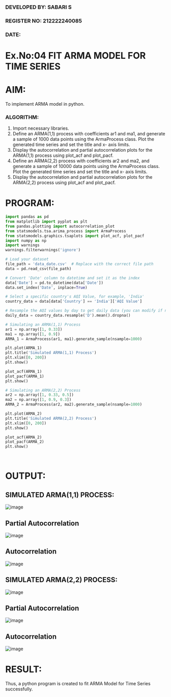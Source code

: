 ### DEVELOPED BY: SABARI S
### REGISTER NO: 212222240085
### DATE:


# Ex.No:04   FIT ARMA MODEL FOR TIME SERIES

# AIM:
To implement ARMA model in python.
### ALGORITHM:
1. Import necessary libraries.
2. Define an ARMA(1,1) process with coefficients ar1 and ma1, and generate a sample of 1000
data points using the ArmaProcess class. Plot the generated time series and set the title and x-
axis limits.
3. Display the autocorrelation and partial autocorrelation plots for the ARMA(1,1) process using
plot_acf and plot_pacf.
4. Define an ARMA(2,2) process with coefficients ar2 and ma2, and generate a sample of 10000
data points using the ArmaProcess class. Plot the generated time series and set the title and x-
axis limits.
5. Display the autocorrelation and partial autocorrelation plots for the ARMA(2,2) process using
plot_acf and plot_pacf.

# PROGRAM:
```python
import pandas as pd
from matplotlib import pyplot as plt
from pandas.plotting import autocorrelation_plot
from statsmodels.tsa.arima_process import ArmaProcess
from statsmodels.graphics.tsaplots import plot_acf, plot_pacf
import numpy as np
import warnings
warnings.filterwarnings('ignore')

# Load your dataset
file_path = 'data_date.csv'  # Replace with the correct file path
data = pd.read_csv(file_path)

# Convert 'Date' column to datetime and set it as the index
data['Date'] = pd.to_datetime(data['Date'])
data.set_index('Date', inplace=True)

# Select a specific country's AQI Value, for example, 'India'
country_data = data[data['Country'] == 'India']['AQI Value']

# Resample the AQI values by day to get daily data (you can modify if necessary)
daily_data = country_data.resample('D').mean().dropna()

# Simulating an ARMA(1,1) Process
ar1 = np.array([1, 0.33])
ma1 = np.array([1, 0.9])
ARMA_1 = ArmaProcess(ar1, ma1).generate_sample(nsample=1000)

plt.plot(ARMA_1)
plt.title('Simulated ARMA(1,1) Process')
plt.xlim([0, 200])
plt.show()

plot_acf(ARMA_1)
plot_pacf(ARMA_1)
plt.show()

# Simulating an ARMA(2,2) Process
ar2 = np.array([1, 0.33, 0.5])
ma2 = np.array([1, 0.9, 0.3])
ARMA_2 = ArmaProcess(ar2, ma2).generate_sample(nsample=1000)

plt.plot(ARMA_2)
plt.title('Simulated ARMA(2,2) Process')
plt.xlim([0, 200])
plt.show()

plot_acf(ARMA_2)
plot_pacf(ARMA_2)
plt.show()




```


# OUTPUT:
## SIMULATED ARMA(1,1) PROCESS:


![image](https://github.com/user-attachments/assets/84f45371-1914-4698-ac40-dec07d8a7f69)


## Partial Autocorrelation



![image](https://github.com/user-attachments/assets/338a8915-8d14-44a8-99a0-bc2924d36030)

## Autocorrelation

![image](https://github.com/user-attachments/assets/944405ec-cf2e-43ea-96a7-17c6d253876e)



## SIMULATED ARMA(2,2) PROCESS:

![image](https://github.com/user-attachments/assets/55ab7520-a591-40be-a584-b9bb46d86712)

## Partial Autocorrelation

![image](https://github.com/user-attachments/assets/87eb9c01-96eb-4f24-846c-32a23d40f089)


## Autocorrelation

![image](https://github.com/user-attachments/assets/7463c500-b4a3-42c6-b229-b8b4fd139873)

# RESULT:
Thus, a python program is created to fit ARMA Model for Time Series successfully.

